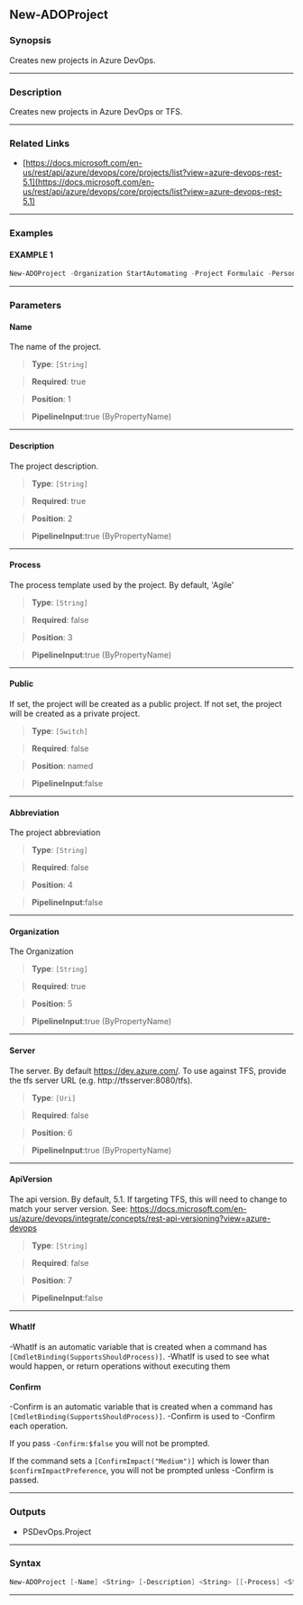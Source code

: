New-ADOProject
--------------
### Synopsis
Creates new projects in Azure DevOps.

---
### Description

Creates new projects in Azure DevOps or TFS.

---
### Related Links
* [https://docs.microsoft.com/en-us/rest/api/azure/devops/core/projects/list?view=azure-devops-rest-5.1](https://docs.microsoft.com/en-us/rest/api/azure/devops/core/projects/list?view=azure-devops-rest-5.1)



---
### Examples
#### EXAMPLE 1
```PowerShell
New-ADOProject -Organization StartAutomating -Project Formulaic -PersonalAccessToken $pat
```

---
### Parameters
#### **Name**

The name of the project.



> **Type**: ```[String]```

> **Required**: true

> **Position**: 1

> **PipelineInput**:true (ByPropertyName)



---
#### **Description**

The project description.



> **Type**: ```[String]```

> **Required**: true

> **Position**: 2

> **PipelineInput**:true (ByPropertyName)



---
#### **Process**

The process template used by the project.  By default, 'Agile'



> **Type**: ```[String]```

> **Required**: false

> **Position**: 3

> **PipelineInput**:true (ByPropertyName)



---
#### **Public**

If set, the project will be created as a public project.
If not set, the project will be created as a private project.



> **Type**: ```[Switch]```

> **Required**: false

> **Position**: named

> **PipelineInput**:false



---
#### **Abbreviation**

The project abbreviation



> **Type**: ```[String]```

> **Required**: false

> **Position**: 4

> **PipelineInput**:false



---
#### **Organization**

The Organization



> **Type**: ```[String]```

> **Required**: true

> **Position**: 5

> **PipelineInput**:true (ByPropertyName)



---
#### **Server**

The server.  By default https://dev.azure.com/.
To use against TFS, provide the tfs server URL (e.g. http://tfsserver:8080/tfs).



> **Type**: ```[Uri]```

> **Required**: false

> **Position**: 6

> **PipelineInput**:true (ByPropertyName)



---
#### **ApiVersion**

The api version.  By default, 5.1.
If targeting TFS, this will need to change to match your server version.
See: https://docs.microsoft.com/en-us/azure/devops/integrate/concepts/rest-api-versioning?view=azure-devops



> **Type**: ```[String]```

> **Required**: false

> **Position**: 7

> **PipelineInput**:false



---
#### **WhatIf**
-WhatIf is an automatic variable that is created when a command has ```[CmdletBinding(SupportsShouldProcess)]```.
-WhatIf is used to see what would happen, or return operations without executing them
#### **Confirm**
-Confirm is an automatic variable that is created when a command has ```[CmdletBinding(SupportsShouldProcess)]```.
-Confirm is used to -Confirm each operation.
    
If you pass ```-Confirm:$false``` you will not be prompted.
    
    
If the command sets a ```[ConfirmImpact("Medium")]``` which is lower than ```$confirmImpactPreference```, you will not be prompted unless -Confirm is passed.

---
### Outputs
* PSDevOps.Project




---
### Syntax
```PowerShell
New-ADOProject [-Name] <String> [-Description] <String> [[-Process] <String>] [-Public] [[-Abbreviation] <String>] [-Organization] <String> [[-Server] <Uri>] [[-ApiVersion] <String>] [-WhatIf] [-Confirm] [<CommonParameters>]
```
---
